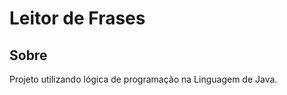 <h1>Leitor de Frases</h1>

<h2>Sobre</h2>
<p>Projeto utilizando lógica de programação na Linguagem de Java.</p>

